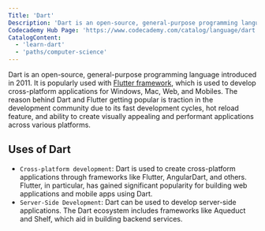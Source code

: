 ```yaml
---
Title: 'Dart'
Description: 'Dart is an open-source, general-purpose programming language developed by Google. It was introduced in 2011 and designed to create web, server, and mobile applications.'
Codecademy Hub Page: 'https://www.codecademy.com/catalog/language/dart'
CatalogContent:
  - 'learn-dart'
  - 'paths/computer-science'
---
```


Dart is an open-source, general-purpose programming language introduced in 2011. It is popularly used with [Flutter framework](https://www.codecademy.com/resources/docs/general/flutter), which is used to develop cross-platform applications for Windows, Mac, Web, and Mobiles. The reason behind Dart and Flutter getting popular is traction in the development community due to its fast development cycles, hot reload feature, and ability to create visually appealing and performant applications across various platforms.

## Uses of Dart

- `Cross-platform development`: Dart is used to create cross-platform applications through frameworks like Flutter, AngularDart, and others. Flutter, in particular, has gained significant popularity for building web applications and mobile apps using Dart.
- `Server-Side Development`: Dart can be used to develop server-side applications. The Dart ecosystem includes frameworks like Aqueduct and Shelf, which aid in building backend services.
